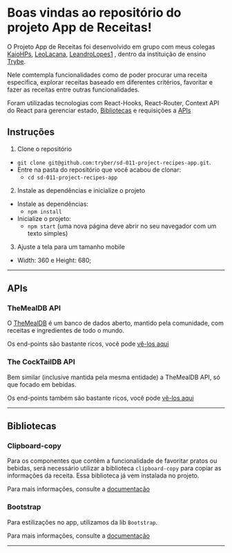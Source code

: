 
# Boas vindas ao repositório do projeto App de Receitas!

O Projeto App de Receitas foi desenvolvido em grupo com meus colegas [KaioHPs](https://github.com/KaioHPs), [LeoLacana](https://github.com/LeoLacana), [LeandroLopes1](https://github.com/LeandroLopes1) , dentro da instituição de ensino [Trybe](https://github.com/tryber).

Nele comtempla funcionalidades como de poder procurar uma receita especifica, explorar receitas baseado em diferentes critérios, favoritar e fazer as receitas entre outras funcionalidades.

Foram utilizadas tecnologias com React-Hooks, React-Router, Context API do React para gerenciar estado, [Bibliotecas](##Bibliotecas) e requisições a [APIs](##APIs)

## Instruções
1. Clone o repositório
  * `git clone git@github.com:tryber/sd-011-project-recipes-app.git`.
  * Entre na pasta do repositório que você acabou de clonar:
    * `cd sd-011-project-recipes-app`

2. Instale as dependências e inicialize o projeto
  * Instale as dependências:
    * `npm install`
  * Inicialize o projeto:
    * `npm start` (uma nova página deve abrir no seu navegador com um texto simples)
  
 3. Ajuste a tela para um tamanho mobile
   * Width: 360 e Height: 680;

---

## APIs

### TheMealDB API

O [TheMealDB](https://www.themealdb.com/) é um banco de dados aberto, mantido pela comunidade, com receitas e ingredientes de todo o mundo.

Os end-points são bastante ricos, você pode [vê-los aqui](https://www.themealdb.com/api.php)


### The CockTailDB API

Bem similar (inclusive mantida pela mesma entidade) a TheMealDB API, só que focado em bebidas.

Os end-points também são bastante ricos, você pode [vê-los aqui](https://www.thecocktaildb.com/api.php)

---


## Bibliotecas

### Clipboard-copy

Para os componentes que contêm a funcionalidade de favoritar pratos ou bebidas, será necessário utilizar a biblioteca `clipboard-copy` para copiar as informações da receita. Essa biblioteca já vem instalada no projeto.

Para mais informações, consulte a [documentação](https://www.npmjs.com/package/clipboard-copy)

### Bootstrap 

Para estilizações no app, utilizamos da lib `Bootstrap`. 

Para mais informações, consulte a [documentação](https://react-bootstrap.github.io/getting-started/introduction/)

---
